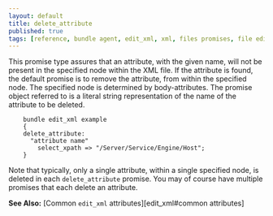 ```yaml
---
layout: default
title: delete_attribute
published: true
tags: [reference, bundle agent, edit_xml, xml, files promises, file editing]
---
```


This promise type assures that an attribute, with the given name, will not be
present in the specified node within the XML file. If the attribute is found,
the default promise is to remove the attribute, from within the specified node.
The specified node is determined by body-attributes. The promise object referred
to is a literal string representation of the name of the attribute to be
deleted.

```cf3
    bundle edit_xml example
    {
    delete_attribute:
      "attribute name"
        select_xpath => "/Server/Service/Engine/Host";
    }
```

Note that typically, only a single attribute, within a single specified
node, is deleted in each `delete_attribute` promise. You may of course
have multiple promises that each delete an attribute.

**See Also:** [Common `edit_xml` attributes][edit_xml#common attributes]
